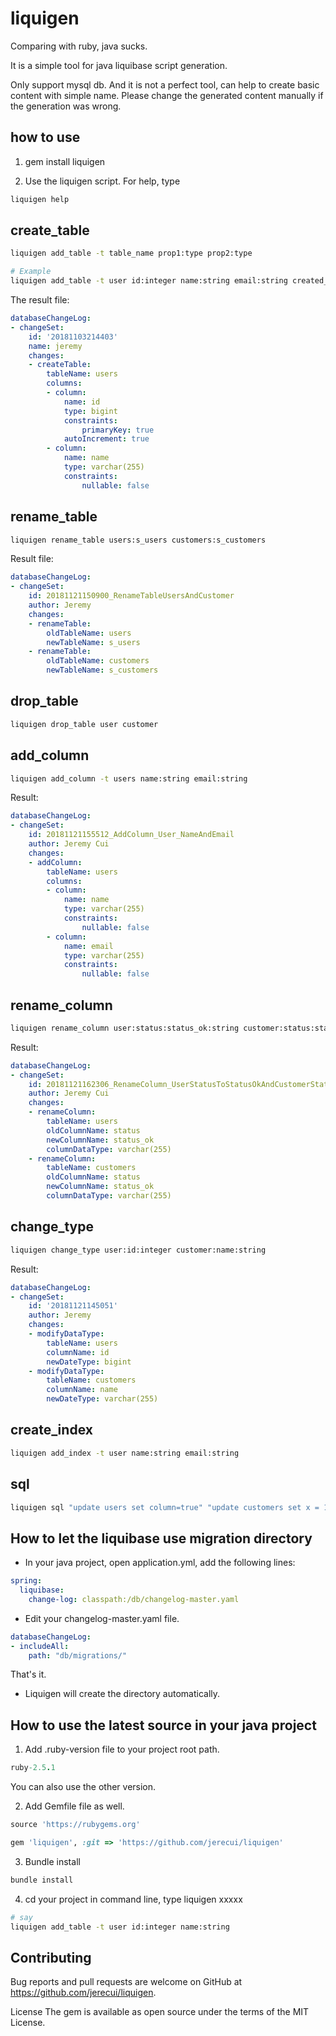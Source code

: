 # liquigen

Comparing with ruby, java sucks.

It is a simple tool for java liquibase script generation.

Only support mysql db. And it is not a perfect tool, can help to create basic content with simple name. Please change the generated content manually if the generation was wrong.

## how to use
1. gem install liquigen

2. Use the liquigen script. For help, type

```bash
liquigen help
```

## create_table

```bash
liquigen add_table -t table_name prop1:type prop2:type

# Example
liquigen add_table -t user id:integer name:string email:string created_time:datetime updated_time:datetime
```
The result file:
```yaml
databaseChangeLog:
- changeSet:
    id: '20181103214403'
    name: jeremy
    changes:
    - createTable:
        tableName: users
        columns:
        - column:
            name: id
            type: bigint
            constraints:
                primaryKey: true
            autoIncrement: true
        - column:
            name: name
            type: varchar(255)
            constraints:
                nullable: false

```

## rename_table
```bash
liquigen rename_table users:s_users customers:s_customers
```

Result file:
```yaml
databaseChangeLog:
- changeSet:
    id: 20181121150900_RenameTableUsersAndCustomer
    author: Jeremy
    changes:
    - renameTable:
        oldTableName: users
        newTableName: s_users
    - renameTable:
        oldTableName: customers
        newTableName: s_customers

```

## drop_table
```bash
liquigen drop_table user customer
```

## add_column
```bash
liquigen add_column -t users name:string email:string
```

Result:
```yaml
databaseChangeLog:
- changeSet:
    id: 20181121155512_AddColumn_User_NameAndEmail
    author: Jeremy Cui
    changes:
    - addColumn:
        tableName: users
        columns:
        - column:
            name: name
            type: varchar(255)
            constraints:
                nullable: false
        - column:
            name: email
            type: varchar(255)
            constraints:
                nullable: false

```

## rename_column
```bash
liquigen rename_column user:status:status_ok:string customer:status:status_ok:string
```

Result:
```yaml
databaseChangeLog:
- changeSet:
    id: 20181121162306_RenameColumn_UserStatusToStatusOkAndCustomerStatusToStatusOk
    author: Jeremy Cui
    changes:
    - renameColumn:
        tableName: users
        oldColumnName: status
        newColumnName: status_ok
        columnDataType: varchar(255)
    - renameColumn:
        tableName: customers
        oldColumnName: status
        newColumnName: status_ok
        columnDataType: varchar(255)

```

## change_type
```bash
liquigen change_type user:id:integer customer:name:string
```

Result:
```yaml
databaseChangeLog:
- changeSet:
    id: '20181121145051'
    author: Jeremy
    changes:
    - modifyDataType:
        tableName: users
        columnName: id
        newDateType: bigint
    - modifyDataType:
        tableName: customers
        columnName: name
        newDateType: varchar(255)

```

## create_index
```bash
liquigen add_index -t user name:string email:string
```

## sql
```bash
liquigen sql "update users set column=true" "update customers set x = 1"
```

## How to let the liquibase use migration directory

* In your java project, open application.yml, add the following lines:
```yaml
spring:
  liquibase:
    change-log: classpath:/db/changelog-master.yaml
```
* Edit your changelog-master.yaml file.
```yaml
databaseChangeLog:
- includeAll:
    path: "db/migrations/"
```

That's it.
* Liquigen will create the directory automatically.


## How to use the latest source in your java project

1. Add .ruby-version file to your project root path.

```ruby
ruby-2.5.1

```
You can also use the other version.

2. Add Gemfile file as well.
```ruby
source 'https://rubygems.org'

gem 'liquigen', :git => 'https://github.com/jerecui/liquigen'
```
3. Bundle install

```sh
bundle install

```
4. cd your project in command line, type liquigen xxxxx

```sh
# say
liquigen add_table -t user id:integer name:string
```


## Contributing
Bug reports and pull requests are welcome on GitHub at https://github.com/jerecui/liquigen.

License
The gem is available as open source under the terms of the MIT License.